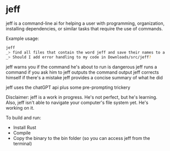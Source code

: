 # jeff

jeff is a command-line ai for helping a user with programming, organization, installing dependencies, or similar tasks that require the use of commands.

Example usage:

```bash
jeff
_> find all files that contain the word jeff and save their names to a text file in downloads
_> Should I add error handling to my code in Downloads/src/jeff?
```

jeff warns you if the command he's about to run is dangerous
jeff runs a command if you ask him to
jeff outputs the command output
jeff corrects himself if there's a mistake
jeff provides a concise summary of what he did

jeff uses the chatGPT api plus some pre-prompting trickery

Disclaimer: jeff is a work in progress. He's not perfect, but he's learning.
Also, jeff isn't able to navigate your computer's file system yet. He's working on it.


To build and run:
* Install Rust
* Compile
* Copy the binary to the bin folder (so you can access jeff from the terminal)

